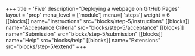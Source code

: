 +++
title = 'Five'
description="Deploying a webpage on GitHub Pages"
layout = 'prep'
menu_level = ['module']
menu=[ 'steps']
weight = 6
[[blocks]]
name="Instructions"
src="blocks/step-5/instructions"
[[blocks]]
name="Acceptance Criteria"
src="blocks/step-5/acceptance"
[[blocks]]
name="Submission"
src="blocks/step-5/submission"
[[blocks]]
name="Help"
src="blocks/help"
[[blocks]]
name="Extensions"
src="blocks/step-5/extend"
+++

